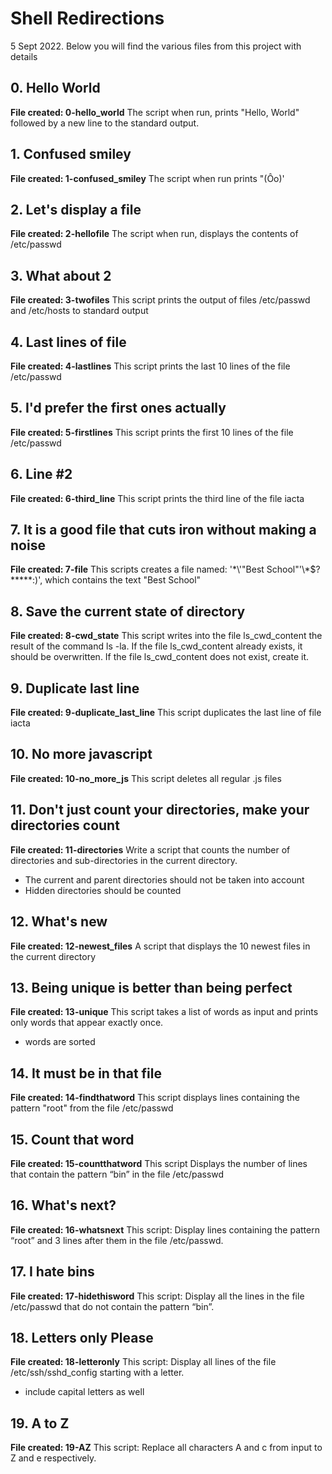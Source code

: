 # Shell Redirections
5 Sept 2022.
Below you will find the various files from this project with details

## 0. Hello World
**File created: 0-hello_world**
The script when run, prints "Hello, World" followed by a new line to the standard output.

## 1. Confused smiley
**File created: 1-confused_smiley**
The script when run prints "(Ôo)'

## 2. Let's display a file
**File created: 2-hellofile**
The script when run, displays the contents of /etc/passwd

## 3. What about 2
**File created: 3-twofiles**
This script prints the output of files /etc/passwd and /etc/hosts to standard output

## 4. Last lines of file
**File created: 4-lastlines**
This script prints the last 10 lines of the file /etc/passwd

## 5. I'd prefer the first ones actually
**File created: 5-firstlines**
This script prints the first 10 lines of the file /etc/passwd

## 6. Line #2
**File created: 6-third_line**
This script prints the third line of the file iacta

## 7. It is a good file that cuts iron without making a noise
**File created: 7-file**
This scripts creates a file named: '\*\\'"Best School"\'\\*$\?\*\*\*\*\*:)', which contains the text "Best School"

## 8. Save the current state of directory
**File created: 8-cwd_state**
This script writes into the file ls_cwd_content the result of the command ls -la. If the file ls_cwd_content already exists, it should be overwritten. If the file ls_cwd_content does not exist, create it.

## 9. Duplicate last line
**File created: 9-duplicate_last_line**
This script duplicates the last line of file iacta

## 10. No more javascript
**File created: 10-no_more_js**
This script deletes all regular .js files

## 11. Don't just count your directories, make your directories count
**File created: 11-directories**
Write a script that counts the number of directories and sub-directories in the current directory.
- The current and parent directories should not be taken into account
- Hidden directories should be counted

## 12. What's new
**File created: 12-newest_files**
A script that displays the 10 newest files in the current directory

## 13. Being unique is better than being perfect
**File created: 13-unique**
This script takes a list of words as input and prints only words that appear exactly once.
- words are sorted

## 14. It must be in that file
**File created: 14-findthatword**
This script displays lines containing the pattern "root" from the file /etc/passwd

## 15. Count that word
**File created: 15-countthatword**
This script Displays the number of lines that contain the pattern “bin” in the file /etc/passwd

## 16. What's next?
**File created: 16-whatsnext**
This script: Display lines containing the pattern “root” and 3 lines after them in the file /etc/passwd.

## 17. I hate bins
**File created: 17-hidethisword**
This script: Display all the lines in the file /etc/passwd that do not contain the pattern “bin”.

## 18. Letters only Please
**File created: 18-letteronly**
This script: Display all lines of the file /etc/ssh/sshd_config starting with a letter.
- include capital letters as well

## 19. A to Z
**File created: 19-AZ**
This script: Replace all characters A and c from input to Z and e respectively.


